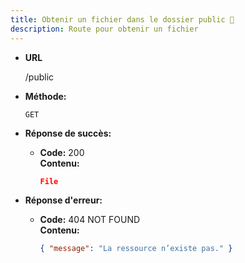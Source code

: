 ```yaml
---
title: Obtenir un fichier dans le dossier public 🛑
description: Route pour obtenir un fichier
---
```


- **URL**

  /public

- **Méthode:**

  `GET`

- **Réponse de succès:**
  - **Code:** 200 <br />
    **Contenu:**
    ```json
    File
    ```

* **Réponse d'erreur:**

  * **Code:** 404 NOT FOUND <br />
    **Contenu:** 
    ```json
    { "message": "La ressource n’existe pas." }
    ```
 
